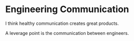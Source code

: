 # Engineering Communication

I think healthy communication creates great products. 

A leverage point is the communication between engineers. 
